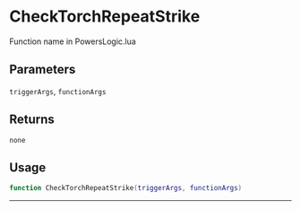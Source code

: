 # CheckTorchRepeatStrike
Function name in PowersLogic.lua
## Parameters
`triggerArgs`, `functionArgs`
## Returns
`none`
## Usage
```lua
function CheckTorchRepeatStrike(triggerArgs, functionArgs)
```
---
